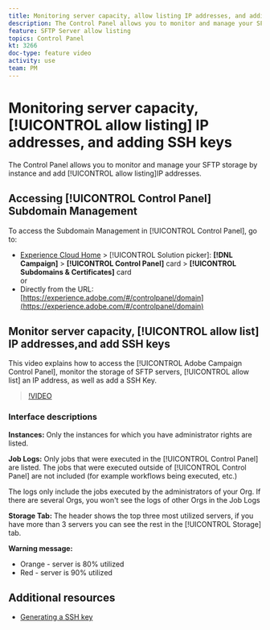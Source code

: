```yaml
---
title: Monitoring server capacity, allow listing IP addresses, and adding SSH keys
description: The Control Panel allows you to monitor and manage your SFTP storage by instance and allow list IP addresses.
feature: SFTP Server allow listing
topics: Control Panel
kt: 3266
doc-type: feature video
activity: use
team: PM
---
```


# Monitoring server capacity, [!UICONTROL allow listing] IP addresses, and adding SSH keys

The Control Panel allows you to monitor and manage your SFTP storage by instance and add [!UICONTROL allow listing]IP addresses.

## Accessing [!UICONTROL Control Panel] Subdomain Management

To access the Subdomain Management in [!UICONTROL Control Panel], go to:

* [Experience Cloud Home](https://experience.adobe.com/#/home) > [!UICONTROL Solution picker]: **[!DNL Campaign]** > **[!UICONTROL Control Panel]** card > **[!UICONTROL Subdomains & Certificates]** card  
  or
* Directly from the URL: [https://experience.adobe.com/#/controlpanel/domain](https://experience.adobe.com/#/controlpanel/domain)

## Monitor server capacity, [!UICONTROL allow list] IP addresses,and add SSH keys

This video explains how to access the [!UICONTROL Adobe Campaign Control Panel], monitor the storage of SFTP servers, [!UICONTROL allow list] an IP address, as well as add a SSH Key.

>[!VIDEO](https://video.tv.adobe.com/v/27270?quality=12)

### Interface descriptions

**Instances:** Only the instances for which you have administrator rights are listed.

**Job Logs:** Only jobs that were executed in the [!UICONTROL Control Panel] are listed. The jobs that were executed outside of [!UICONTROL Control Panel] are not included (for example workflows being executed, etc.)

The logs only include the jobs executed by the administrators of your Org. If there are several Orgs, you won't see the logs of other Orgs in the Job Logs

**Storage Tab:** The header shows the top three most utilized servers, if you have more than 3 servers you can see the rest in the [!UICONTROL Storage] tab.

**Warning message:**

* Orange - server is 80% utilized
* Red - server is 90% utilized

## Additional resources

* [Generating a SSH key](/help/acc/monitoring-campaign-classic/control-panel/generate-ssh-key.md)
